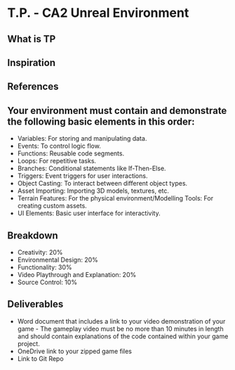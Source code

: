 # T.P. - CA2 Unreal Environment

## What is TP

## Inspiration

## References

## Your environment must contain and demonstrate the following basic elements in this order:
- Variables: For storing and manipulating data.
- Events: To control logic flow.
- Functions: Reusable code segments.
- Loops: For repetitive tasks.
- Branches: Conditional statements like If-Then-Else.
- Triggers: Event triggers for user interactions.
- Object Casting: To interact between different object types.
- Asset Importing: Importing 3D models, textures, etc.
- Terrain Features: For the physical environment/Modelling Tools: For creating custom assets.
- UI Elements: Basic user interface for interactivity.

## Breakdown
- Creativity: 20%
- Environmental Design: 20%
- Functionality: 30%
- Video Playthrough and Explanation: 20%
- Source Control: 10%

## Deliverables
- Word document that includes a link to your video demonstration of your game - The gameplay video must be no more than 10 minutes in length and should contain explanations of the code contained within your game project.
- OneDrive link to your zipped game files
- Link to Git Repo